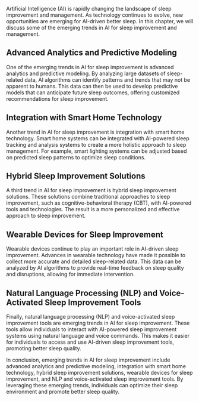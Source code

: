 
Artificial Intelligence (AI) is rapidly changing the landscape of sleep improvement and management. As technology continues to evolve, new opportunities are emerging for AI-driven better sleep. In this chapter, we will discuss some of the emerging trends in AI for sleep improvement and management.

Advanced Analytics and Predictive Modeling
------------------------------------------

One of the emerging trends in AI for sleep improvement is advanced analytics and predictive modeling. By analyzing large datasets of sleep-related data, AI algorithms can identify patterns and trends that may not be apparent to humans. This data can then be used to develop predictive models that can anticipate future sleep outcomes, offering customized recommendations for sleep improvement.

Integration with Smart Home Technology
--------------------------------------

Another trend in AI for sleep improvement is integration with smart home technology. Smart home systems can be integrated with AI-powered sleep tracking and analysis systems to create a more holistic approach to sleep management. For example, smart lighting systems can be adjusted based on predicted sleep patterns to optimize sleep conditions.

Hybrid Sleep Improvement Solutions
----------------------------------

A third trend in AI for sleep improvement is hybrid sleep improvement solutions. These solutions combine traditional approaches to sleep improvement, such as cognitive-behavioral therapy (CBT), with AI-powered tools and technologies. The result is a more personalized and effective approach to sleep improvement.

Wearable Devices for Sleep Improvement
--------------------------------------

Wearable devices continue to play an important role in AI-driven sleep improvement. Advances in wearable technology have made it possible to collect more accurate and detailed sleep-related data. This data can be analyzed by AI algorithms to provide real-time feedback on sleep quality and disruptions, allowing for immediate intervention.

Natural Language Processing (NLP) and Voice-Activated Sleep Improvement Tools
-----------------------------------------------------------------------------

Finally, natural language processing (NLP) and voice-activated sleep improvement tools are emerging trends in AI for sleep improvement. These tools allow individuals to interact with AI-powered sleep improvement systems using natural language and voice commands. This makes it easier for individuals to access and use AI-driven sleep improvement tools, promoting better sleep quality.

In conclusion, emerging trends in AI for sleep improvement include advanced analytics and predictive modeling, integration with smart home technology, hybrid sleep improvement solutions, wearable devices for sleep improvement, and NLP and voice-activated sleep improvement tools. By leveraging these emerging trends, individuals can optimize their sleep environment and promote better sleep quality.
